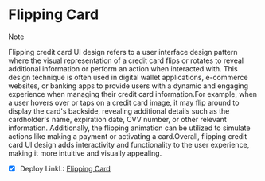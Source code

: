 # Flipping Card

> [!NOTE]
> Flipping credit card UI design refers to a user interface design pattern where the visual representation of a credit card flips or rotates to reveal additional information or perform an action when interacted with. This design technique is often used in digital wallet applications, e-commerce websites, or banking apps to provide users with a dynamic and engaging experience when managing their credit card information.For example, when a user hovers over or taps on a credit card image, it may flip around to display the card's backside, revealing additional details such as the cardholder's name, expiration date, CVV number, or other relevant information. Additionally, the flipping animation can be utilized to simulate actions like making a payment or activating a card.Overall, flipping credit card UI design adds interactivity and functionality to the user experience, making it more intuitive and visually appealing.

- [x] Deploy LinkL: [Flipping Card](https://bekcodingaddict.github.io/HTML-CSS-Projects/02.FlippingCardUIDesign)
